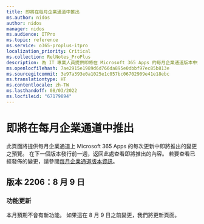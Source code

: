 ```yaml
---
title: 即將在每月企業通道中推出
ms.author: nidos
author: nidos
manager: nidos
ms.audience: ITPro
ms.topic: reference
ms.service: o365-proplus-itpro
localization_priority: Critical
ms.collection: RelNotes_ProPlus
description: 為 IT 專業人員提供即將在 Microsoft 365 Apps 的每月企業通道版本中推出的變更之預覽
ms.openlocfilehash: 7ae2915e1989d6d766da895e0dbbf97ec85b813e
ms.sourcegitcommit: 3e97a393e0a1025e1c057bc06702909e41e18ebc
ms.translationtype: HT
ms.contentlocale: zh-TW
ms.lasthandoff: 08/03/2022
ms.locfileid: "67179894"
---
```

# <a name="coming-soon-to-the-monthly-enterprise-channel"></a>即將在每月企業通道中推出

此頁面將提供每月企業通道上 Microsoft 365 Apps 的每次更新中即將推出的變更之預覽。 在下一個版本發行前一週，返回此處查看即將推出的內容。 若要查看已經發佈的變更，請參閱[每月企業通道版本資訊](monthly-enterprise-channel.md)。

[//]: # (DO NOT REMOVE)

## <a name="version-2206-august-9"></a>版本 2206：8 月 9 日

[//]: # (DO NOT REMOVE FEATUREDETAILS CONTENT START)

### <a name="feature-updates"></a>功能更新


本月預期不會有新功能。 如果這在 8 月 9 日之前變更，我們將更新頁面。

[//]: # (DO NOT REMOVE FEATUREDETAILS CONTENT END)

